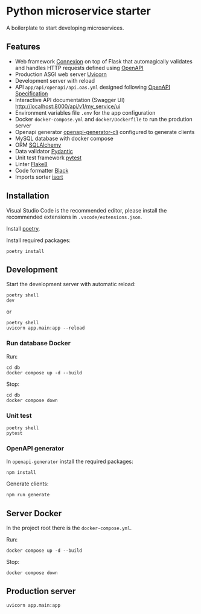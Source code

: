 # Python microservice starter

A boilerplate to start developing microservices.

## Features

- Web framework [Connexion](https://connexion.readthedocs.io/en/latest/index.html) on top of Flask that automagically validates and handles HTTP requests defined using [OpenAPI](https://www.openapis.org/)
- Production ASGI web server [Uvicorn](https://www.uvicorn.org/)
- Development server with reload
- API `app/api/openapi/api.oas.yml` designed following [OpenAPI Specification](https://swagger.io/specification/)
- Interactive API documentation (Swagger UI) [http://localhost:8000/api/v1/my_service/ui](http://localhost:8000/api/v1/my_service/ui)
- Environment variables file `.env` for the app configuration
- Docker `docker-compose.yml` and `docker/Dockerfile` to run the prodution server
- Openapi generator [openapi-generator-cli](https://github.com/OpenAPITools/openapi-generator-cli) configured to generate clients
- MySQL database with docker compose
- ORM [SQLAlchemy](https://www.sqlalchemy.org/)
- Data validator [Pydantic](https://pydantic-docs.helpmanual.io/)
- Unit test framework [pytest](https://docs.pytest.org/en/7.1.x/contents.html)
- Linter [Flake8](https://flake8.pycqa.org/en/latest/)
- Code formatter [Black](https://black.readthedocs.io/en/stable/)
- Imports sorter [isort](https://pycqa.github.io/isort/)

## Installation

Visual Studio Code is the recommended editor, please install the recommended extensions in `.vscode/extensions.json`.

Install [poetry](https://python-poetry.org/docs/#installation).

Install required packages:

```shell
poetry install
```

## Development

Start the development server with automatic reload:

```shell
poetry shell
dev
```

or

```shell
poetry shell
uvicorn app.main:app --reload
```

### Run database Docker

Run:

```shell
cd db
docker compose up -d --build
```

Stop:

```shell
cd db
docker compose down
```

### Unit test

```shell
poetry shell
pytest
```

### OpenAPI generator

In `openapi-generator` install the required packages:

```shell
npm install
```

Generate clients:

```shell
npm run generate
```

## Server Docker

In the project root there is the `docker-compose.yml`.

Run:

```shell
docker compose up -d --build
```

Stop:

```shell
docker compose down
```

## Production server

```shell
uvicorn app.main:app
```

